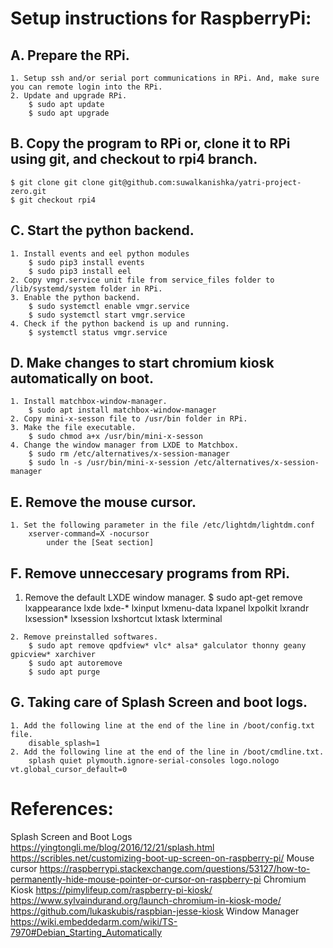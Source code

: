 # Setup instructions for RaspberryPi:

## A. Prepare the RPi.
    1. Setup ssh and/or serial port communications in RPi. And, make sure you can remote login into the RPi.
    2. Update and upgrade RPi.
        $ sudo apt update
        $ sudo apt upgrade

## B. Copy the program to RPi or, clone it to RPi using git, and checkout to rpi4 branch.
    $ git clone git clone git@github.com:suwalkanishka/yatri-project-zero.git
    $ git checkout rpi4

## C. Start the python backend.
    1. Install events and eel python modules
        $ sudo pip3 install events
        $ sudo pip3 install eel
    2. Copy vmgr.service unit file from service_files folder to /lib/systemd/system folder in RPi.
    3. Enable the python backend.
        $ sudo systemctl enable vmgr.service
        $ sudo systemctl start vmgr.service
    4. Check if the python backend is up and running.
        $ systemctl status vmgr.service

## D. Make changes to start chromium kiosk automatically on boot.
    1. Install matchbox-window-manager.
        $ sudo apt install matchbox-window-manager
    2. Copy mini-x-sesson file to /usr/bin folder in RPi.
    3. Make the file executable.
        $ sudo chmod a+x /usr/bin/mini-x-sesson
    4. Change the window manager from LXDE to Matchbox.
        $ sudo rm /etc/alternatives/x-session-manager
        $ sudo ln -s /usr/bin/mini-x-session /etc/alternatives/x-session-manager

## E. Remove the mouse cursor.
    1. Set the following parameter in the file /etc/lightdm/lightdm.conf
        xserver-command=X -nocursor
            under the [Seat section]

## F. Remove unneccesary programs from RPi.
   1. Remove the default LXDE window manager.
        $ sudo apt-get remove lxappearance lxde lxde-* lxinput lxmenu-data lxpanel lxpolkit lxrandr lxsession* lxsession lxshortcut    lxtask lxterminal

    2. Remove preinstalled softwares.
        $ sudo apt remove qpdfview* vlc* alsa* galculator thonny geany gpicview* xarchiver
        $ sudo apt autoremove
        $ sudo apt purge

## G. Taking care of Splash Screen and boot logs.
    1. Add the following line at the end of the line in /boot/config.txt file.
        disable_splash=1
    2. Add the following line at the end of the line in /boot/cmdline.txt.
        splash quiet plymouth.ignore-serial-consoles logo.nologo vt.global_cursor_default=0

# References:
Splash Screen and Boot Logs
    https://yingtongli.me/blog/2016/12/21/splash.html
    https://scribles.net/customizing-boot-up-screen-on-raspberry-pi/
Mouse cursor
    https://raspberrypi.stackexchange.com/questions/53127/how-to-permanently-hide-mouse-pointer-or-cursor-on-raspberry-pi
Chromium Kiosk
    https://pimylifeup.com/raspberry-pi-kiosk/
    https://www.sylvaindurand.org/launch-chromium-in-kiosk-mode/
    https://github.com/lukaskubis/raspbian-jesse-kiosk
Window Manager
    https://wiki.embeddedarm.com/wiki/TS-7970#Debian_Starting_Automatically

